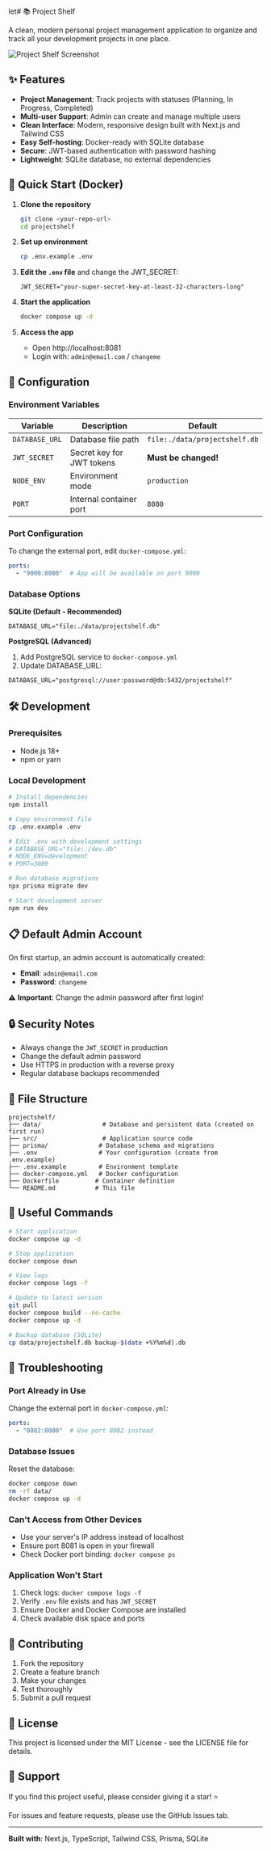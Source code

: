 let# 📚 Project Shelf

A clean, modern personal project management application to organize and track all your development projects in one place.

![Project Shelf Screenshot](https://via.placeholder.com/800x400?text=Project+Shelf+Screenshot)

## ✨ Features

- **Project Management**: Track projects with statuses (Planning, In Progress, Completed)
- **Multi-user Support**: Admin can create and manage multiple users
- **Clean Interface**: Modern, responsive design built with Next.js and Tailwind CSS
- **Easy Self-hosting**: Docker-ready with SQLite database
- **Secure**: JWT-based authentication with password hashing
- **Lightweight**: SQLite database, no external dependencies

## 🚀 Quick Start (Docker)

1. **Clone the repository**
   ```bash
   git clone <your-repo-url>
   cd projectshelf
   ```

2. **Set up environment**
   ```bash
   cp .env.example .env
   ```

3. **Edit the `.env` file** and change the JWT_SECRET:
   ```env
   JWT_SECRET="your-super-secret-key-at-least-32-characters-long"
   ```

4. **Start the application**
   ```bash
   docker compose up -d
   ```

5. **Access the app**
   - Open http://localhost:8081
   - Login with: `admin@email.com` / `changeme`

## 🔧 Configuration

### Environment Variables

| Variable | Description | Default |
|----------|-------------|---------|
| `DATABASE_URL` | Database file path | `file:./data/projectshelf.db` |
| `JWT_SECRET` | Secret key for JWT tokens | **Must be changed!** |
| `NODE_ENV` | Environment mode | `production` |
| `PORT` | Internal container port | `8080` |

### Port Configuration

To change the external port, edit `docker-compose.yml`:
```yaml
ports:
  - "9000:8080"  # App will be available on port 9000
```

### Database Options

**SQLite (Default - Recommended)**
```env
DATABASE_URL="file:./data/projectshelf.db"
```

**PostgreSQL (Advanced)**
1. Add PostgreSQL service to `docker-compose.yml`
2. Update DATABASE_URL:
```env
DATABASE_URL="postgresql://user:password@db:5432/projectshelf"
```

## 🛠️ Development

### Prerequisites
- Node.js 18+
- npm or yarn

### Local Development
```bash
# Install dependencies
npm install

# Copy environment file
cp .env.example .env

# Edit .env with development settings
# DATABASE_URL="file:./dev.db"
# NODE_ENV=development
# PORT=3000

# Run database migrations
npx prisma migrate dev

# Start development server
npm run dev
```

## 📋 Default Admin Account

On first startup, an admin account is automatically created:
- **Email**: `admin@email.com`
- **Password**: `changeme`

⚠️ **Important**: Change the admin password after first login!

## 🔒 Security Notes

- Always change the `JWT_SECRET` in production
- Change the default admin password
- Use HTTPS in production with a reverse proxy
- Regular database backups recommended

## 📁 File Structure

```
projectshelf/
├── data/                 # Database and persistent data (created on first run)
├── src/                  # Application source code
├── prisma/              # Database schema and migrations
├── .env                 # Your configuration (create from .env.example)
├── .env.example         # Environment template
├── docker-compose.yml   # Docker configuration
├── Dockerfile          # Container definition
└── README.md           # This file
```

## 🔄 Useful Commands

```bash
# Start application
docker compose up -d

# Stop application
docker compose down

# View logs
docker compose logs -f

# Update to latest version
git pull
docker compose build --no-cache
docker compose up -d

# Backup database (SQLite)
cp data/projectshelf.db backup-$(date +%Y%m%d).db
```

## 🐛 Troubleshooting

### Port Already in Use
Change the external port in `docker-compose.yml`:
```yaml
ports:
  - "8082:8080"  # Use port 8082 instead
```

### Database Issues
Reset the database:
```bash
docker compose down
rm -rf data/
docker compose up -d
```

### Can't Access from Other Devices
- Use your server's IP address instead of localhost
- Ensure port 8081 is open in your firewall
- Check Docker port binding: `docker compose ps`

### Application Won't Start
1. Check logs: `docker compose logs -f`
2. Verify `.env` file exists and has `JWT_SECRET`
3. Ensure Docker and Docker Compose are installed
4. Check available disk space and ports

## 🤝 Contributing

1. Fork the repository
2. Create a feature branch
3. Make your changes
4. Test thoroughly
5. Submit a pull request

## 📄 License

This project is licensed under the MIT License - see the LICENSE file for details.

## 🌟 Support

If you find this project useful, please consider giving it a star! ⭐

For issues and feature requests, please use the GitHub Issues tab.

---

**Built with**: Next.js, TypeScript, Tailwind CSS, Prisma, SQLite